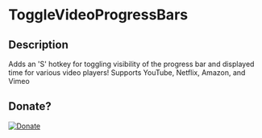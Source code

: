 # ToggleVideoProgressBars

## Description
Adds an 'S' hotkey for toggling visibility of the progress bar and displayed time for various video players! Supports YouTube, Netflix, Amazon, and Vimeo

## Donate?
[![Donate](https://img.shields.io/badge/Donate-PayPal-green.svg)](https://www.paypal.com/cgi-bin/webscr?cmd=_s-xclick&hosted_button_id=5DQNUQQDKWYEA)
